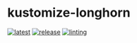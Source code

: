 # kustomize-longhorn

[![latest](https://github.com/archmachina/kustomize-longhorn/workflows/latest/badge.svg)](https://github.com/archmachina/kustomize-longhorn/actions?query=workflow%3Alatest)
[![release](https://github.com/archmachina/kustomize-longhorn/workflows/release/badge.svg)](https://github.com/archmachina/kustomize-longhorn/actions?query=workflow%3Arelease)
[![linting](https://github.com/archmachina/kustomize-longhorn/workflows/linting/badge.svg)](https://github.com/archmachina/kustomize-longhorn/actions?query=workflow%3Alinting)

